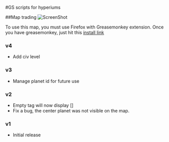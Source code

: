 #GS scripts for hyperiums

##Map trading
![ScreenShot](https://raw.github.com/Nasga/hyperiums-greasemonkey/master/map-trading.png)

To use this map, you must use Firefox with Greasemonkey extension.
Once you have greasemonkey, just hit this [install link](https://raw.github.com/Nasga/hyperiums-greasemonkey/master/map-trading.user.js)

### v4
* Add civ level

### v3
* Manage planet id for future use

### v2
* Empty tag will now display []
* Fix a bug, the center planet was not visible on the map.
 
### v1
* Initial release
